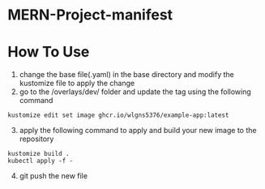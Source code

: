 # MERN-Project-manifest

# How To Use
1. change the base file(.yaml) in the base directory and modify the kustomize file to apply the change
2. go to the /overlays/dev/ folder and update the tag using the following command

```shell
kustomize edit set image ghcr.io/wlgns5376/example-app:latest
```
3. apply the following command to apply and build your new image to the repository

```shell
kustomize build .
kubectl apply -f -
```

4. git push the new file
